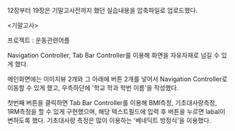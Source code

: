 12장부터 19장은 기말고사전까지 했던 실습내용을 압축파일로 업로드했다.


<기말고사>

프로젝트 : 운동관련어플



Navigation Controller, Tab Bar Controller를 이용해 화면을 자유자재로 넘길 수 있게 했다.

메인화면에는 이미지뷰 2개와 그 아래에 버튼 2개를 넣어서 Navigation Controller로 이동할 수 있게 했고, 우측하단에 '학교 학과 학번 이름'을 작성했다.

첫번째 버튼을 클릭하면 Tab Bar Controller를 이용해 BMI측정, 기초대사량측정, 1RM측정을 할 수 있게 구현했으며, 해당 텍스트필드에 입력 후 버튼을 누르면 labal이 변하도록 했다. 기초대사량 측정은 많이 이용하는 '베네딕트 방정식'을 이용했다.
